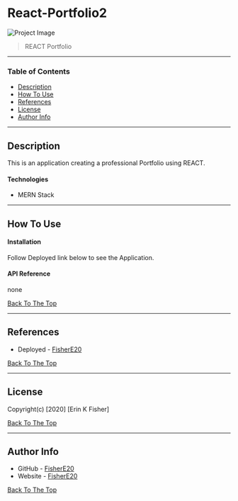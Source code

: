 # React-Portfolio2


![Project Image](images/PortfolioPic.png)

>REACT Portfolio

---

### Table of Contents

* [Description](#description)
* [How To Use](#how-to-use)
* [References](#references)
* [License](#license)
* [Author Info](#author-info)

---

## Description
This is an application creating a professional Portfolio using REACT. 

#### Technologies

- MERN Stack


---

## How To Use

#### Installation

Follow Deployed link below to see the Application.

#### API Reference
none

[Back To The Top](#React-Portfolio2)

---

## References
- Deployed - [FisherE20](https://fishere20.github.io/React-Portfolio2/)

[Back To The Top](#React-Portfolio2)

---

## License


Copyright(c) [2020] [Erin K Fisher]

[Back To The Top](#React-Portfolio2)

---

## Author Info

- GitHub - [FisherE20](https://github.com/FisherE20/React-Portfolio2)
- Website - [FisherE20](https://fishere20.github.io/Responsive-Portfolio/)

[Back To The Top](#React-Portfolio2)